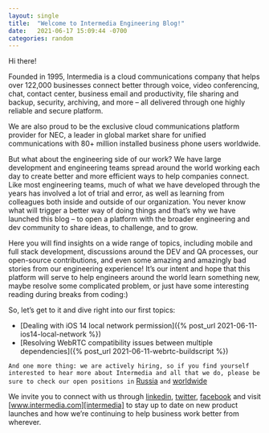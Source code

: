 ```yaml
---
layout: single
title:  "Welcome to Intermedia Engineering Blog!"
date:   2021-06-17 15:09:44 -0700
categories: random
---
```

Hi there!

Founded in 1995, Intermedia is a cloud communications company that helps over 122,000 businesses connect better through voice, video conferencing, chat, contact center, business email and productivity, file sharing and backup, security, archiving, and more – all delivered through one highly reliable and secure platform. 

We are also proud to be the exclusive cloud communications platform provider for NEC, a leader in global market share for unified communications with 80+ million installed business phone users worldwide.

But what about the engineering side of our work? We have large development and engineering teams spread around the world working each day to create better and more efficient ways to help companies connect. Like most engineering teams, much of what we have developed through the years has involved a lot of trial and error, as well as learning from colleagues both inside and outside of our organization. You never know what will trigger a better way of doing things and that’s why we have launched this blog – to open a platform with the broader engineering and dev community to share ideas, to challenge, and to grow.

Here you will find insights on a wide range of topics, including mobile and full stack development, discussions around the DEV and QA processes, our open-source contributions, and even some amazing and amazingly bad stories from our engineering experience! It’s our intent and hope that this platform will serve to help engineers around the world learn something new, maybe resolve some complicated problem, or just have some interesting reading during breaks from coding:)

So, let’s get to it and dive right into our first topics:

- [Dealing with iOS 14 local network permission]({% post_url 2021-06-11-ios14-local-network %})
- [Resolving WebRTC compatibility issues between multiple dependencies]({% post_url 2021-06-11-webrtc-buildscript %})

`And one more thing: we are actively hiring, so if you find yourself interested to hear more about Intermedia and all that we do, please be sure to check our open positions in` [Russia][intermedia-careers-ru] `and` [worldwide][intermedia-careers]

We invite you to connect with us through [linkedin][intermedia-linkedin], [twitter][intermedia-twitter], [facebook][intermedia-facebook] and visit [www.intermedia.com][intermedia] to stay up to date on new product launches and how we’re continuing to help business work better from wherever.

[intermedia-twitter]: https://twitter.com/intermedia_net
[intermedia-facebook]: https://www.facebook.com/intermedia.inc
[intermedia-linkedin]: https://www.linkedin.com/company/intermedia
[intermedia-careers]: https://www.intermedia.com/about-us/careers
[intermedia]: https://www.intermedia.com
[intermedia-careers-ru]: https://hh.ru/employer/86298